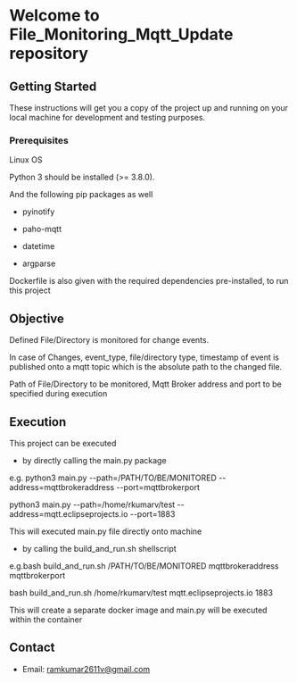 # Welcome to File_Monitoring_Mqtt_Update repository

## Getting Started

These instructions will get you a copy of the project up and running on your 
local machine for development and testing purposes.

### Prerequisites

Linux OS

Python 3 should be installed (>= 3.8.0). 

And the following pip packages as well

* pyinotify

* paho-mqtt

* datetime

* argparse

Dockerfile is also given with the required dependencies pre-installed, to run this project


## Objective

Defined File/Directory is monitored for change events. 

In case of Changes, event_type, file/directory type, timestamp of event is published
onto a mqtt topic which is the absolute path to the changed file.

Path of File/Directory to be monitored, Mqtt Broker address and port to be 
specified during execution


## Execution

This project can be executed

* by directly calling the main.py package 
 
e.g. python3 main.py --path=/PATH/TO/BE/MONITORED --address=mqttbrokeraddress --port=mqttbrokerport

 python3 main.py --path=/home/rkumarv/test --address=mqtt.eclipseprojects.io --port=1883

This will executed main.py file directly onto machine 

* by calling the build_and_run.sh shellscript

e.g.bash build_and_run.sh /PATH/TO/BE/MONITORED mqttbrokeraddress mqttbrokerport

bash build_and_run.sh /home/rkumarv/test mqtt.eclipseprojects.io 1883

This will create a separate docker image and main.py will be executed within the container

## Contact

* Email: ramkumar2611v@gmail.com
